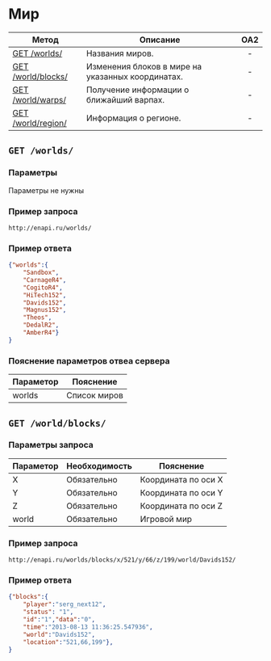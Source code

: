 Мир
==========

| Метод | Описание | OA2 |
| ----- | -------- |:---:|
| [GET /worlds/](worlds.md) | Названия миров. | - |
| [GET /world/blocks/](worlds.md) | Изменения блоков в мире на указанных координатах. | - |
| [GET /world/warps/](worlds.md) | Получение информации о ближайший варпах. | - |
| [GET /world/region/](worlds.md) | Информация о регионе. | - |

## ``` GET /worlds/ ``` 

### Параметры

Параметры не нужны

### Пример запроса
``` 
http://enapi.ru/worlds/
```
### Пример ответа 
```json 
{"worlds":{
    "Sandbox",
    "CarnageR4",
    "CogitoR4",
    "HiTech152",
    "Davids152",
    "Magnus152",
    "Theos",
    "DedalR2",
    "AmberR4"}
}
```
### Пояснение параметров отвеа сервера
| Параметор | Пояснение |
| --------- | --------- |
| worlds    | Список миров |

## ``` GET /world/blocks/ ``` 

### Параметры запроса

| Параметор | Необходимость | Пояснение |
| --------- | ------------- | --------- |
| X         | Обязательно   | Координата по оси X |
| Y         | Обязательно   | Координата по оси Y |
| Z         | Обязательно   | Координата по оси Z |
| world     | Обязательно   | Игровой мир |


### Пример запроса
``` 
http://enapi.ru/worlds/blocks/x/521/y/66/z/199/world/Davids152/
```
### Пример ответа 
```json 
{"blocks":{
    "player":"serg_next12",
    "status": "1",
    "id":"1","data":"0",
    "time":"2013-08-13 11:36:25.547936",
    "world":"Davids152",
    "location":"521,66,199"},
}
```





